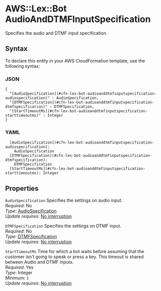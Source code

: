 # AWS::Lex::Bot AudioAndDTMFInputSpecification<a name="aws-properties-lex-bot-audioanddtmfinputspecification"></a>

Specifies the audio and DTMF input specification\.

## Syntax<a name="aws-properties-lex-bot-audioanddtmfinputspecification-syntax"></a>

To declare this entity in your AWS CloudFormation template, use the following syntax:

### JSON<a name="aws-properties-lex-bot-audioanddtmfinputspecification-syntax.json"></a>

```
{
  "[AudioSpecification](#cfn-lex-bot-audioanddtmfinputspecification-audiospecification)" : AudioSpecification,
  "[DTMFSpecification](#cfn-lex-bot-audioanddtmfinputspecification-dtmfspecification)" : DTMFSpecification,
  "[StartTimeoutMs](#cfn-lex-bot-audioanddtmfinputspecification-starttimeoutms)" : Integer
}
```

### YAML<a name="aws-properties-lex-bot-audioanddtmfinputspecification-syntax.yaml"></a>

```
  [AudioSpecification](#cfn-lex-bot-audioanddtmfinputspecification-audiospecification): 
    AudioSpecification
  [DTMFSpecification](#cfn-lex-bot-audioanddtmfinputspecification-dtmfspecification): 
    DTMFSpecification
  [StartTimeoutMs](#cfn-lex-bot-audioanddtmfinputspecification-starttimeoutms): Integer
```

## Properties<a name="aws-properties-lex-bot-audioanddtmfinputspecification-properties"></a>

`AudioSpecification`  <a name="cfn-lex-bot-audioanddtmfinputspecification-audiospecification"></a>
Specifies the settings on audio input\.  
*Required*: No  
*Type*: [AudioSpecification](aws-properties-lex-bot-audiospecification.md)  
*Update requires*: [No interruption](https://docs.aws.amazon.com/AWSCloudFormation/latest/UserGuide/using-cfn-updating-stacks-update-behaviors.html#update-no-interrupt)

`DTMFSpecification`  <a name="cfn-lex-bot-audioanddtmfinputspecification-dtmfspecification"></a>
Specifies the settings on DTMF input\.  
*Required*: No  
*Type*: [DTMFSpecification](aws-properties-lex-bot-dtmfspecification.md)  
*Update requires*: [No interruption](https://docs.aws.amazon.com/AWSCloudFormation/latest/UserGuide/using-cfn-updating-stacks-update-behaviors.html#update-no-interrupt)

`StartTimeoutMs`  <a name="cfn-lex-bot-audioanddtmfinputspecification-starttimeoutms"></a>
Time for which a bot waits before assuming that the customer isn't going to speak or press a key\. This timeout is shared between Audio and DTMF inputs\.  
*Required*: Yes  
*Type*: Integer  
*Minimum*: `1`  
*Update requires*: [No interruption](https://docs.aws.amazon.com/AWSCloudFormation/latest/UserGuide/using-cfn-updating-stacks-update-behaviors.html#update-no-interrupt)